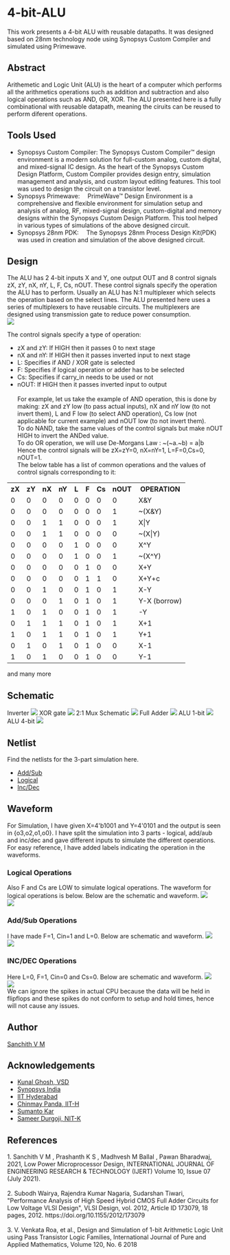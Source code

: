 # 4-bit-ALU
This work presents a 4-bit ALU with reusable datapaths. It was designed based on 28nm technology node using Synopsys Custom Compiler and simulated using Primewave.
## Abstract
Arithemetic and Logic Unit (ALU) is the heart of a computer which performs all the arithmetics operations such as addition and subtraction and also logical operations such as AND, OR, XOR. The ALU presented here is a fully combinational with reusable datapath, meaning the ciruits can be reused to perform diferent operations.
## Tools Used
- Synopsys Custom Compiler: The Synopsys Custom Compiler™ design environment is a modern solution for full-custom analog, custom digital, and mixed-signal IC design. As the heart of the Synopsys Custom Design Platform, Custom Compiler provides design entry, simulation management and analysis, and custom layout editing features. This tool was used to design the circuit on a transistor level.
- Synopsys Primewave:  PrimeWave™ Design Environment is a comprehensive and flexible environment for simulation setup and analysis of analog, RF, mixed-signal design, custom-digital and memory designs within the Synopsys Custom Design Platform. This tool helped in various types of simulations of the above designed circuit.
- Synopsys 28nm PDK:  The Synopsys 28nm Process Design Kit(PDK) was used in creation and simulation of the above designed circuit.
## Design
The ALU has 2 4-bit inputs X and Y, one output OUT and 8 control signals zX, zY, nX, nY, L, F, Cs, nOUT. These control signals specify the operation the ALU has to perform. Usually an ALU has N:1 multiplexer which selects the operation based on the select lines. The ALU presented here uses a series of multiplexers to have reusable circuits. The multiplexers are designed using transmission gate to reduce power consumption.<br>
<img src="https://user-images.githubusercontent.com/75156759/155886829-5a7065a0-2bf9-46f7-b8f3-f6e0c293c819.png">

The control signals specify a type of operation:
- zX and zY: If HIGH then it passes 0 to next stage
- nX and nY: If HIGH then it passes inverted input to next stage
- L: Specifies if AND / XOR gate is selected
- F: Specifies if logical operation or adder has to be selected
- Cs: Specifies if carry_in needs to be used or not
- nOUT: If HIGH then it passes inverted input to output<br><br>
For example, let us take the example of AND operation, this is done by making: zX and zY low (to pass actual inputs), nX and nY low (to not invert them), L and F low (to select AND operation), Cs low (not applicable for current example) and nOUT low (to not invert them). <br>
To do NAND, take the same values of the control signals but make nOUT HIGH to invert the ANDed value.<br>
To do OR operation, we will use De-Morgans Law : ~(~a.~b) = a|b <br>
Hence the control signals will be zX=zY=0, nX=nY=1, L=F=0,Cs=0, nOUT=1.<br>
The below table has a list of common operations and the values of control signals corresponding to it:
<table>
  <tr>
    <th> zX </th>
    <th> zY </th>
    <th> nX </th>
    <th> nY </th>
    <th> L </th>
    <th> F </th>
    <th> Cs </th>
    <th> nOUT </th>
    <th> OPERATION </th>
  </tr>
  <tr>
    <td> 0</td>
    <td> 0</td>
    <td> 0</td>
    <td> 0</td>
    <td> 0</td>
    <td> 0</td>
    <td> 0</td>
    <td> 0</td>
    <td> X&Y</td>
  </tr>
  <tr>
    <td> 0</td>
    <td> 0</td>
    <td> 0</td>
    <td> 0</td>
    <td> 0</td>
    <td> 0</td>
    <td> 0</td>
    <td> 1</td>
    <td> ~(X&Y)</td>
  </tr>
  <tr>
    <td> 0</td>
    <td> 0</td>
    <td> 1</td>
    <td> 1</td>
    <td> 0</td>
    <td> 0</td>
    <td> 0</td>
    <td> 1</td>
    <td> X|Y</td>
  </tr>
  <tr>
    <td> 0</td>
    <td> 0</td>
    <td> 1</td>
    <td> 1</td>
    <td> 0</td>
    <td> 0</td>
    <td> 0</td>
    <td> 0</td>
    <td> ~(X|Y)</td>
  </tr>
  <tr>
    <td> 0</td>
    <td> 0</td>
    <td> 0</td>
    <td> 0</td>
    <td> 1</td>
    <td> 0</td>
    <td> 0</td>
    <td> 0</td>
    <td> X^Y</td>
  </tr>
  <tr>
    <td> 0</td>
    <td> 0</td>
    <td> 0</td>
    <td> 0</td>
    <td> 1</td>
    <td> 0</td>
    <td> 0</td>
    <td> 1</td>
    <td> ~(X^Y)</td>
  </tr>
  <tr>
    <td> 0</td>
    <td> 0</td>
    <td> 0</td>
    <td> 0</td>
    <td> 0</td>
    <td> 1</td>
    <td> 0</td>
    <td> 0</td>
    <td> X+Y</td>
  </tr>
  <tr>
    <td> 0</td>
    <td> 0</td>
    <td> 0</td>
    <td> 0</td>
    <td> 0</td>
    <td> 1</td>
    <td> 1</td>
    <td> 0</td>
    <td> X+Y+c</td>
  </tr>
  <tr>
    <td> 0</td>
    <td> 0</td>
    <td> 1</td>
    <td> 0</td>
    <td> 0</td>
    <td> 1</td>
    <td> 0</td>
    <td> 1</td>
    <td> X-Y</td>
  </tr>
  <tr>
    <td> 0</td>
    <td> 0</td>
    <td> 0</td>
    <td> 1</td>
    <td> 0</td>
    <td> 1</td>
    <td> 0</td>
    <td> 1</td>
    <td> Y-X (borrow)</td>
  </tr>
  <tr>
    <td> 1</td>
    <td> 0</td>
    <td> 1</td>
    <td> 0</td>
    <td> 0</td>
    <td> 1</td>
    <td> 0</td>
    <td> 1</td>
    <td> -Y </td>
  </tr>
  <tr>
    <td> 0</td>
    <td> 1</td>
    <td> 1</td>
    <td> 1</td>
    <td> 0</td>
    <td> 1</td>
    <td> 0</td>
    <td> 1</td>
    <td> X+1</td>
  </tr>
  <tr>
    <td> 1</td>
    <td> 0</td>
    <td> 1</td>
    <td> 1</td>
    <td> 0</td>
    <td> 1</td>
    <td> 0</td>
    <td> 1</td>
    <td> Y+1</td>
  </tr>
  <tr>
    <td> 0</td>
    <td> 1</td>
    <td> 0</td>
    <td> 1</td>
    <td> 0</td>
    <td> 1</td>
    <td> 0</td>
    <td> 0</td>
    <td> X-1</td>
  </tr>
  <tr>
    <td> 1</td>
    <td> 0</td>
    <td> 1</td>
    <td> 0</td>
    <td> 0</td>
    <td> 1</td>
    <td> 0</td>
    <td> 0</td>
    <td> Y-1</td>
  </tr>
</table>
and many more
<h2> Schematic </h2>
Inverter
<img src = "https://user-images.githubusercontent.com/75156759/155886689-7efc2acd-830e-428f-abf7-3282154dc0a3.png">
XOR gate
<img src="https://user-images.githubusercontent.com/75156759/155886537-cbd83d45-699b-4afe-9503-44ca8c15c723.png">
2:1 Mux Schematic
<img src="https://user-images.githubusercontent.com/75156759/155886510-fd2391d9-8003-437a-82e4-f25c83314468.png">
Full Adder
<img src="https://user-images.githubusercontent.com/75156759/155886564-62a42eaa-e9fe-40e0-bd91-0e3a551c6c7b.png">
ALU 1-bit
<img src="https://user-images.githubusercontent.com/75156759/156156517-1b81a95f-b0c9-4649-a689-f407cab5aa43.png">
ALU 4-bit
<img src="https://user-images.githubusercontent.com/75156759/156156601-269921b8-e7db-48d9-be22-fcfc5aa16ab6.png">
<h2> Netlist </h2>
Find the netlists for the 3-part simulation here.
<ul>
  <li> <a href="https://github.com/sanchithvm/4-bit-ALU/blob/main/alu_4b_add.txt">Add/Sub</a></li>
  <li> <a href="https://github.com/sanchithvm/4-bit-ALU/blob/main/alu_4b_logic.txt">Logical</a></li>
  <li> <a href="https://github.com/sanchithvm/4-bit-ALU/blob/main/alu_4b_inc.txt"> Inc/Dec</a></li>
</ul>

<h2> Waveform </h2>
For Simulation, I have given X=4'b1001 and Y=4'0101 and the output is seen in {o3,o2,o1,o0}. I have split the simulation into 3 parts - logical, add/aub and inc/dec and gave different inputs to simulate the different operations. For easy reference, I have added labels indicating the operation in the waveforms.
<h3>Logical Operations</h3>
 Also F and Cs are LOW to simulate logical operations. The waveform for logical operations is below. 
Below are the schematic and waveform.
<img src="https://user-images.githubusercontent.com/75156759/156156756-e70bf3c0-69f4-4a9b-9d93-feee43d20849.png">
<br>
<img src="https://user-images.githubusercontent.com/75156759/156156980-b0e8429e-7b21-4cba-b990-f9045ad9691e.png">
<br>
<h3>Add/Sub Operations</h3>
I have made F=1, Cin=1 and L=0. Below are schematic and waveform.
<img src="https://user-images.githubusercontent.com/75156759/156157558-8050a567-20b5-4553-9e0a-a33301f07417.png">
<br>
<img src="https://user-images.githubusercontent.com/75156759/156157646-5e095ab4-11fe-481e-a44b-704991178087.png">
<h3>INC/DEC Operations</h3>
Here L=0, F=1, Cin=0 and Cs=0. Below are schematic and waveform.
<img src="https://user-images.githubusercontent.com/75156759/156158294-6f1b0b19-6a56-4e3b-af6d-6e06c3dcffc1.png">
<br>
<img src="https://user-images.githubusercontent.com/75156759/156158382-f1bf0df8-b953-4468-a9de-7829d3ee001a.png">
<br>
We can ignore the spikes in actual CPU because the data will be held in flipflops and these spikes do not conform to setup and hold times, hence will not cause any issues.
<h2> Author </h2>
<a href="https://www.linkedin.com/in/sanchith-v-m-b70a061bb/">Sanchith V M</a>
<h2> Acknowledgements </h2>
<ul>
  <li><a href="https://www.linkedin.com/in/kunal-ghosh-vlsisystemdesign-com-28084836/"> Kunal Ghosh, VSD</a> </li>
  <li> <a href="https://www.synopsys.com/">Synopsys India </a></li>
  <li> <a href="https://www.iith.ac.in/events/2022/02/15/Cloud-Based-Analog-IC-Design-Hackathon/">IIT Hyderabad</a> </li>
  <li> <a href="https://www.iith.ac.in/events/2022/02/15/Cloud-Based-Analog-IC-Design-Hackathon/"> Chinmay Panda, IIT-H</a> </li>
  <li> <a href="https://www.linkedin.com/in/sumanto-kar-0424391a9/"> Sumanto Kar </a></li>
  <li> <a href="https://www.linkedin.com/in/sameer-s-durgoji-340b26180/">Sameer Durgoji, NIT-K </a></li>
  </ul>
<h2> References</h2>
1. Sanchith V M , Prashanth K S , Madhvesh M Ballal , Pawan Bharadwaj, 2021, Low Power Microprocessor Design, INTERNATIONAL JOURNAL OF ENGINEERING RESEARCH & TECHNOLOGY (IJERT) Volume 10, Issue 07 (July 2021).
<br><br>
2. Subodh Wairya, Rajendra Kumar Nagaria, Sudarshan Tiwari, "Performance Analysis of High Speed Hybrid CMOS Full Adder Circuits for Low Voltage VLSI Design", VLSI Design, vol. 2012, Article ID 173079, 18 pages, 2012. https://doi.org/10.1155/2012/173079
<br><br>
3. V. Venkata Roa, et al., Design and Simulation of 1-bit Arithmetic Logic Unit using Pass Transistor Logic Families, International Journal of Pure and Applied Mathematics, Volume 120, No. 6 2018
